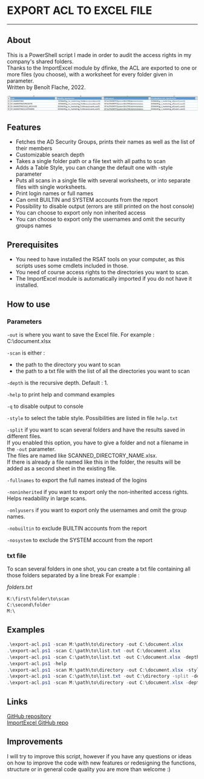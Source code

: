 # EXPORT ACL TO EXCEL FILE  

* * *

## About

This is a PowerShell script I made in order to audit the access rights in my company's shared folders.\
Thanks to the ImportExcel module by dfinke, the ACL are exported to one or more files (you choose), with a worksheet for every folder given in parameter.\
Written by Benoît Flache, 2022.  

![screenshot](https://raw.githubusercontent.com/ouiouiallez/ouiouiallez.github.io/master/content/pics/screenshot.JPG)

## Features

- Fetches the AD Security Groups, prints their names as well as the list of their members
- Customizable search depth
- Takes a single folder path or a file text with all paths to scan
- Adds a Table Style, you can change the default one with -style parameter
- Puts all scans in a single file with several worksheets, or into separate files with single worksheets.
- Print login names or full names
- Can omit BUILTIN and SYSTEM accounts from the report
- Possibility to disable output (errors are still printed on the host console)
- You can choose to export only non inherited access
- You can choose to export only the usernames and omit the security groups names

## Prerequisites

- You need to have installed the RSAT tools on your computer, as this scripts uses some cmdlets included in those.
- You need of course access rights to the directories you want to scan.
- The ImportExcel module is automatically imported if you do not have it installed.

## How to use

### Parameters

`-out` is where you want to save the Excel file. For example : C:\document.xlsx

`-scan` is either :

- the path to the directory you want to scan
- the path to a txt file with the list of all the directories you want to scan
  
`-depth` is the recursive depth. Default : 1.

`-help` to print help and command examples

`-q` to disable output to console

`-style` to select the table style. Possibilities  are listed in file `help.txt`

`-split` if you want to scan several folders and have the results saved in different files.\
If you enabled this option, you have to give a folder and not a filename in the `-out` parameter.\
The files are named like SCANNED_DIRECTORY_NAME.xlsx.\
If there is already a file named like this in the folder, the results will be added as a second sheet in the existing file.

`-fullnames` to export the full names instead of the logins

`-noninherited` if you want to export only the non-inherited access rights. Helps readability in large scans.

`-onlyusers` if you want to export only the usernames and omit the group names.

`-nobuiltin` to exclude BUILTIN accounts from the report

`-nosystem` to exclude the SYSTEM account from the report

### txt file

To scan several folders in one shot, you can create a txt file containing all those folders separated by a line break
For example :

*folders.txt*

```text
K:\first\folder\to\scan
C:\second\folder
M:\
```

## Examples

```powershell
.\export-acl.ps1 -scan M:\path\to\directory -out C:\document.xlsx
.\export-acl.ps1 -scan C:\path\to\list.txt -out C:\document.xlsx
.\export-acl.ps1 -scan C:\path\to\list.txt -out C:\document.xlsx -depth 2
.\export-acl.ps1 -help
.\export-acl.ps1 -scan M:\path\to\directory -out C:\document.xlsx -style Medium3
.\export-acl.ps1 -scan C:\path\to\list.txt -out C:\directory -split -depth 0
.\export-acl.ps1 -scan M:\path\to\directory -out C:\document.xlsx -depth 5 -noninherited -fullnames -nobuiltin -nosystem
```

## Links

[GitHub repository](https://github.com/ouiouiallez/export-acl)\
[ImportExcel GitHub repo](https://github.com/dfinke/ImportExcel)

## Improvements

I will try to improve this script, however if you have any questions or ideas on how to improve the code with new features or redesigning the functions, structure or in general code quality you are more than welcome :)
